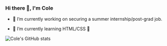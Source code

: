 ### Hi there 👋, I'm Cole

- 🔭 I’m currently working on securing a summer internship/post-grad job.

- 🌱 I’m currently learning HTML/CSS 🤔

![Cole's GitHub stats](https://github-readme-stats.vercel.app/api?username=colefitz02&show_icons=true&theme=cobalt)
